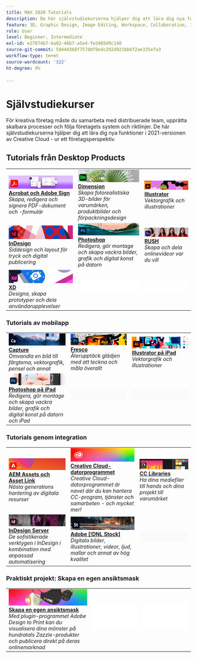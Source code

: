 ```yaml
---
title: MAX 2020 Tutorials
description: De här självstudiekurserna hjälper dig att lära dig nya funktioner i 2021-versionen av Creative Cloud - ur ett företagsperspektiv
feature: 3D, Graphic Design, Image Editing, Workspace, Collaboration, Integrations, Workflow
role: User
level: Beginner, Intermediate
exl-id: e27874b7-ba02-46b7-a5e4-fe2485d9c148
source-git-commit: 58444368f757ddf9edc292d921bb6f2ae335efa3
workflow-type: tm+mt
source-wordcount: '322'
ht-degree: 9%

---
```


# Självstudiekurser

För kreativa företag måste du samarbeta med distribuerade team, upprätta skalbara processer och följa företagets system och riktlinjer. De här självstudiekurserna hjälper dig att lära dig nya funktioner i 2021-versionen av Creative Cloud - ur ett företagsperspektiv.

## Tutorials från Desktop Products

<table style="table-layout:fixed">
<tr>
 <td>
    <a href="acrobat-sign.md">
      <img alt="Acrobat och Adobe Sign" src="../assets/DC.jpg" />
    </a>
    <div>
    <a href="acrobat-sign.md"><strong>Acrobat och Adobe Sign</strong></a>
    </div>
    <em>Skapa, redigera och signera PDF-dokument och -formulär</em>
    <br>
  </td>
  <td>
    <a href="dimension.md">
      <img alt="Dimension" src="../assets/Dimenio.jpg" />
    </a>
    <div>
    <a href="dimension.md"><strong>Dimension</strong></a>
    </div>
    <em>Skapa fotorealistiska 3D-bilder för varumärken, produktbilder och förpackningsdesign</em>
    <br>
  </td>
  <td>
    <a href="illustrator.md">
      <img alt="Illustrator" src="../assets/Illustrator.jpg" />
    </a>
    <div>
    <a href="illustrator.md"><strong>Illustrator</strong></a>
    </div>
    <em>Vektorgrafik och illustrationer</em>
    <br>
  </td>
</tr>
<tr>
 <td>
    <a href="indesign.md">
      <img alt="InDesign" src="../assets/InDesign.jpg" />
    </a>
    <div>
    <a href="indesign.md"><strong>InDesign</strong></a>
    </div>
    <em>Siddesign och layout för tryck och digital publicering</em>
    <br>
  </td>
  <td>
    <a href="photoshop.md">
      <img alt="Photoshop" src="../assets/Photoshop.jpg" />
    </a>
    <div>
    <a href="photoshop.md"><strong>Photoshop</strong></a>
    </div>
    <em>Redigera, gör montage och skapa vackra bilder, grafik och digital konst på datorn</em>
    <br>
  </td>
  <td>
    <a href="rush.md">
      <img alt="Rush" src="../assets/Rush.jpg" />
    </a>
    <div>
    <a href="rush.md"><strong>RUSH</strong></a>
    </div>
    <em>Skapa och dela onlinevideor var du vill</em>
    <br>
  </td>
</tr>
<tr>
 <td>
    <a href="xd.md">
      <img alt="XD" src="../assets/XD.jpg" />
    </a>
    <div>
    <a href="xd.md"><strong>XD</strong></a>
    </div>
    <em>Designa, skapa prototyper och dela användarupplevelser</em>
    <br>
  </td>
  <td>
    <img alt="Avgränsare" src="../assets/WhiteBanner_Spacer.png" />
    <div>
    <br>
  </td>
  <td>
    <img alt="Avgränsare" src="../assets/WhiteBanner_Spacer.png" />
    <div>
    <br>
  </td>
</tr>
</table>

### Tutorials av mobilapp

<table style="table-layout:fixed">
<tr>
 <td>
    <a href="capture.md">
      <img alt="Capture" src="../assets/Capture.jpg" />
    </a>
    <div>
    <a href="capture.md"><strong>Capture</strong></a>
    </div>
    <em>Omvandla en bild till färgtema, vektorgrafik, pensel och annat</em>
    <br>
  </td>
  <td>
    <a href="fresco.md">
      <img alt="Fresco" src="../assets/Fresco.jpg" />
    </a>
    <div>
    <a href="fresco.md"><strong>Fresco</strong></a>
    </div>
    <em>Återupptäck glädjen med att teckna och måla överallt</em>
    <br>
  </td>
  <td>
    <a href="illustratoripad.md">
      <img alt="Illustrator på iPad" src="../assets/AIoniPad.jpg" />
    </a>
    <div>
    <a href="illustratoripad.md"><strong>Illustrator på iPad</strong></a>
    </div>
    <em>Vektorgrafik och illustrationer</em>
    <br>
  </td>
</tr>
<tr>
 <td>
    <a href="photoshopipad.md">
      <img alt="Photoshop på iPad." src="../assets/PSoniPad.jpg" />
    </a>
    <div>
    <a href="photoshopipad.md"><strong>Photoshop på iPad</strong></a>
    </div>
    <em>Redigera, gör montage och skapa vackra bilder, grafik och digital konst på datorn och iPad</em>
    <br>
  </td>
  <td>
    <img alt="Avgränsare" src="../assets/GrayBanner_Spacer.png" />
    <div>
    <br>
  </td>
  <td>
    <img alt="Avgränsare" src="../assets/GrayBanner_Spacer.png" />
    <div>
    <br>
  </td>
</tr>
</table>

### Tutorials genom integration

<table style="table-layout:fixed">
<tr>
 <td>
    <a href="aem.md">
      <img alt="AEM Assets och Asset Link" src="../assets/AEM.jpg" />
    </a>
    <div>
    <a href="aem.md"><strong>AEM Assets och Asset Link</strong></a>
    </div>
    <em>Nästa generations hantering av digitala resurser</em>
    <br>
  </td>
  <td>
    <a href="creativeclouddesktopapp.md">
      <img alt="Creative Cloud-datorprogram" src="../assets/CCDA.jpg" />
    </a>
    <div>
    <a href="creativeclouddesktopapp.md"><strong>Creative Cloud-datorprogrammet</strong></a>
    </div>
    <em>Creative Cloud-datorprogrammet är navet där du kan hantera CC-program, tjänster och samarbeten - och mycket mer!</em>
    <br>
  </td>
  <td>
    <a href="cclibraries.md">
      <img alt="CC Libraries" src="../assets/CCLibs.jpg" />
    </a>
    <div>
    <a href="cclibraries.md"><strong>CC Libraries</strong></a>
    </div>
    <em>Ha dina mediefiler till hands och dina projekt till varumärket</em>
    <br>
  </td>
</tr>
<tr>
<td>
    <a href="indesignserver.md">
      <img alt="InDesign Server" src="../assets/InDesignServer.jpg" />
    </a>
    <div>
    <a href="indesignserver.md"><strong>InDesign Server</strong></a>
    </div>
    <em>De sofistikerade verktygen i InDesign i kombination med anpassad automatisering</em>
    <br>
  </td>
 <td>
    <a href="stock.md">
      <img alt="Adobe Stock" src="../assets/Stock.jpg" />
    </a>
    <div>
    <a href="stock.md"><strong>Adobe [!DNL Stock]</strong></a>
    </div>
    <em>Digitala bilder, illustrationer, videor, ljud, mallar och annat av hög kvalitet</em>
    <br>
  </td>
  <td>
    <img alt="Avgränsare" src="../assets/GrayBanner_Spacer.png" />
    <div>
    <br>
  </td>
</tr>
</table>

### Praktiskt projekt: Skapa en egen ansiktsmask

<table style="table-layout:fixed">
<tr>
 <td>
    <a href="handsonproject.md">
      <img alt="Skapa en egen ansiktsmask" src="../assets/faceMaskSplash.jpg" />
    </a>
    <div>
    <a href="handsonproject.md"><strong>Skapa en egen ansiktsmask</strong></a>
    </div>
    <em>Med plugin-programmet Adobe Design to Print kan du visualisera dina mönster på hundratals Zazzle-produkter och publicera direkt på deras onlinemarknad</em>
    <br>
  </td>
  <td>
    <img alt="Avgränsare" src="../assets/Whitespacer.png" />
    <div>
    <br>
  </td>
  <td>
    <img alt="Avgränsare" src="../assets/Whitespacer.png" />
    <div>
    <br>
  </td>
</tr>
</table>
